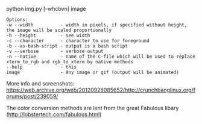 python img.py [-whcbvn] image

	Options:
	-w --width          - width in pixels, if specified without height, the image will be scaled proportionally
	-h --height         - see width
	-c --character      - character to use for foreground
	-b --as-bash-script - output is a bash script
	-v --verbose        - verbose output
	-n --native         - name of the C-file which will be used to replace xterm_to_rgb and rgb_to_xterm by native methods
	--help              - this 
	image               - Any image or gif (output will be animated)

More info and screenshots: https://web.archive.org/web/20120926085652/http://crunchbanglinux.org/forums/post/239059/

The color conversion methods are lent from the great Fabulous libary (http://lobstertech.com/fabulous.html)

